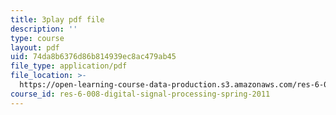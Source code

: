 ```yaml
---
title: 3play pdf file
description: ''
type: course
layout: pdf
uid: 74da8b6376d86b814939ec8ac479ab45
file_type: application/pdf
file_location: >-
  https://open-learning-course-data-production.s3.amazonaws.com/res-6-008-digital-signal-processing-spring-2011/74da8b6376d86b814939ec8ac479ab45_KbfL3lVgag.pdf
course_id: res-6-008-digital-signal-processing-spring-2011
---
```


